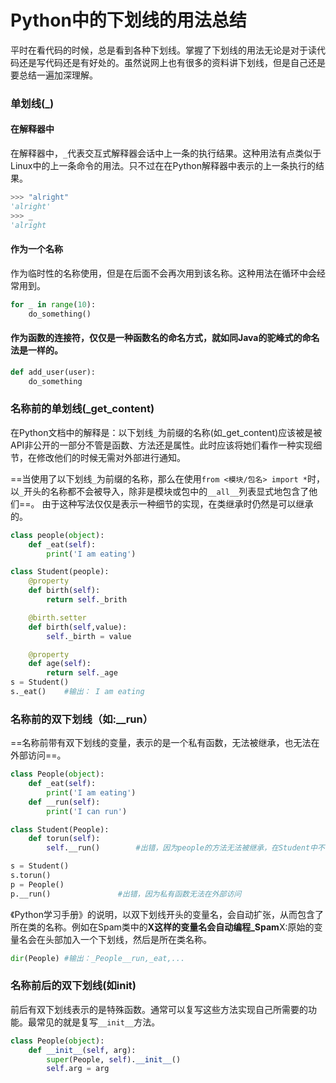 # Python中的下划线的用法总结

平时在看代码的时候，总是看到各种下划线。掌握了下划线的用法无论是对于读代码还是写代码还是有好处的。虽然说网上也有很多的资料讲下划线，但是自己还是要总结一遍加深理解。

### 单划线(_)

#### 在解释器中

在解释器中，`_`代表交互式解释器会话中上一条的执行结果。这种用法有点类似于Linux中的上一条命令的用法。只不过在在Python解释器中表示的上一条执行的结果。

```python
>>> "alright"
'alright'
>>> _
'alright
```



#### 作为一个名称

作为临时性的名称使用，但是在后面不会再次用到该名称。这种用法在循环中会经常用到。

```python
for _ in range(10):
    do_something()
```



#### 作为函数的连接符，仅仅是一种函数名的命名方式，就如同Java的驼峰式的命名法是一样的。

```python
def add_user(user):
	do_something
```



### 名称前的单划线(_get_content)

在Python文档中的解释是：以下划线`_`为前缀的名称(如_get_content)应该被是被API非公开的一部分不管是函数、方法还是属性。此时应该将她们看作一种实现细节，在修改他们的时候无需对外部进行通知。

==当使用了以下划线`_`为前缀的名称，那么在使用`from <模块/包名> import *`时，以`_`开头的名称都不会被导入，除非是模块或包中的`__all__`列表显式地包含了他们==。
由于这种写法仅仅是表示一种细节的实现，在类继承时仍然是可以继承的。

```python
class people(object):
    def _eat(self):
        print('I am eating')

class Student(people):
    @property
    def birth(self):
        return self._brith

    @birth.setter
    def birth(self,value):
        self._birth = value

    @property
    def age(self):
        return self._age
s = Student()
s._eat()    #输出： I am eating
```



### 名称前的双下划线（如:__run）

==名称前带有双下划线的变量，表示的是一个私有函数，无法被继承，也无法在外部访问==。

```python
class People(object):
    def _eat(self):
        print('I am eating')
    def __run(self):
        print('I can run')

class Student(People):
    def torun(self):
        self.__run()		#出错，因为people的方法无法被继承，在Student中不存在__run()方法

s = Student()
s.torun()  
p = People()
p.__run()				#出错，因为私有函数无法在外部访问
```



《Python学习手册》的说明，以双下划线开头的变量名，会自动扩张，从而包含了所在类的名称。例如在Spam类中的**X这样的变量名会自动编程_Spam**X:原始的变量名会在头部加入一个下划线，然后是所在类名称。

```python
dir(People) #输出：_People__run,_eat,...
```



### 名称前后的双下划线(如**init**)

前后有双下划线表示的是特殊函数。通常可以复写这些方法实现自己所需要的功能。最常见的就是复写`__init__`方法。

```python
class People(object):
    def __init__(self, arg):
        super(People, self).__init__()
        self.arg = arg
```